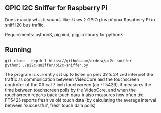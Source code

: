 ## GPIO I2C Sniffer for Raspberry Pi
Does exactly what it sounds like. Uses 2 GPIO pins of your Raspberry Pi to sniff I2C bus traffic.

Requirements: python3, pigpiod, pigpio library for python3

## Running

    git clone --depth 1 https://github.com/ardera/pi2c-sniffer
    python3 ./pi2c-sniffer/pi2c-sniffer.py

The program is currently set up to listen on pins 23 & 24 and interpret the traffic as communication between VideoCore and the touchscreen controller of the Offical 7 inch touchscreen (an FT5426). It measures the time between touchscreen polls by the VideoCore, and when the touchscreen reports back touch data, it also measures how often the FT5426 reports fresh vs old touch data (by calculating the average interval between 'successful', fresh touch data polls)